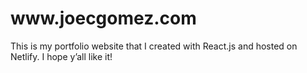 <h1> www.joecgomez.com </h1>
This is my portfolio website that I created with React.js and hosted on Netlify.
I hope y’all like it!
